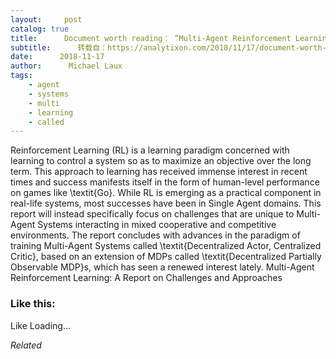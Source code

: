 ```yaml
---
layout:     post
catalog: true
title:      Document worth reading： “Multi-Agent Reinforcement Learning： A Report on Challenges and Approaches”
subtitle:      转载自：https://analytixon.com/2018/11/17/document-worth-reading-multi-agent-reinforcement-learning-a-report-on-challenges-and-approaches/
date:      2018-11-17
author:      Michael Laux
tags:
    - agent
    - systems
    - multi
    - learning
    - called
---
```


Reinforcement Learning (RL) is a learning paradigm concerned with learning to control a system so as to maximize an objective over the long term. This approach to learning has received immense interest in recent times and success manifests itself in the form of human-level performance on games like \textit{Go}. While RL is emerging as a practical component in real-life systems, most successes have been in Single Agent domains. This report will instead specifically focus on challenges that are unique to Multi-Agent Systems interacting in mixed cooperative and competitive environments. The report concludes with advances in the paradigm of training Multi-Agent Systems called \textit{Decentralized Actor, Centralized Critic}, based on an extension of MDPs called \textit{Decentralized Partially Observable MDP}s, which has seen a renewed interest lately. Multi-Agent Reinforcement Learning: A Report on Challenges and Approaches





### Like this:

Like Loading...


*Related*

